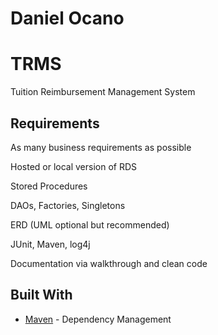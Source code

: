 # Daniel Ocano

# TRMS

Tuition Reimbursement Management System

## Requirements

As many business requirements as possible

Hosted or local version of RDS

Stored Procedures

DAOs, Factories, Singletons

ERD (UML optional but recommended)

JUnit, Maven, log4j

Documentation via walkthrough and clean code

## Built With

* [Maven](https://maven.apache.org/) - Dependency Management
